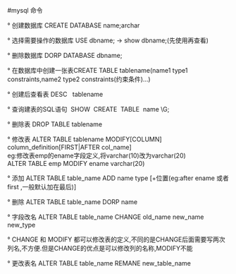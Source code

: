 #mysql 命令

&deg; 创建数据库 CREATE DATABASE name;archar

&deg; 选择需要操作的数据库 USE dbname; -> show dbname;(先使用再查看)

&deg; 删除数据库 DORP DATABASE dbname; 

&deg; 在数据库中创建一张表CREATE TABLE tablename(name1 type1 constraints,name2 type2 constraints(约束条件)...)

&deg; 创建后查看表 DESC&nbsp;&nbsp;&nbsp;tablename

&deg; 查询建表的SQL语句  &nbsp;SHOW &nbsp;CREATE &nbsp;TABLE &nbsp;name \G;

&deg; 删除表 DROP TABLE tablename

&deg; 修改表 ALTER TABLE tablename MODIFY[COLUMN]
column_definition[FIRST|AFTER col_name]
<br>eg:修改表emp的ename字段定义,将varchar(10)改为varchar(20)
<br>ALTER TABLE emp MODIFY ename varchar(20) 
 
&deg; 添加 ALTER TABLE table_name ADD name type [+位置(eg:after ename 或者 first ,一般默认加在最后)]

&deg; 删除 ALTER TABLE table_name DORP name

&deg; 字段改名 ALTER TABLE table_name CHANGE old_name new_name new_type

&deg; CHANGE 和 MODIFY 都可以修改表的定义,不同的是CHANGE后面需要写两次列名,不方便.但是CHANGE的优点是可以修改列的名称,MODIFY不能

&deg; 更改表名 ALTER TABLE table_name REMANE new_table_name